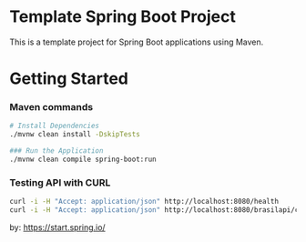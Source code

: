 # Template Spring Boot Project

This is a template project for Spring Boot applications using Maven.

# Getting Started

### Maven commands
```bash
# Install Dependencies
./mvnw clean install -DskipTests 

### Run the Application
./mvnw clean compile spring-boot:run
```

### Testing API with CURL
```bash
curl -i -H "Accept: application/json" http://localhost:8080/health
curl -i -H "Accept: application/json" http://localhost:8080/brasilapi/cep/89883000 
```

by: https://start.spring.io/